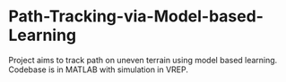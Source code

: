 # Path-Tracking-via-Model-based-Learning

Project aims to track path on uneven terrain using model based learning. Codebase is in MATLAB with simulation in VREP. 
